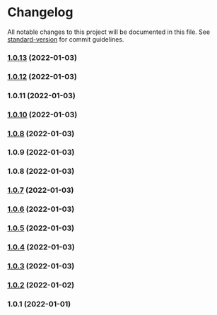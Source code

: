 # Changelog

All notable changes to this project will be documented in this file. See [standard-version](https://github.com/conventional-changelog/standard-version) for commit guidelines.

### [1.0.13](https://github.com/vincentmuriuki/mpesaPhoneValidator/compare/1.0.11...1.0.13) (2022-01-03)

### [1.0.12](https://github.com/vincentmuriuki/mpesaPhoneValidator/compare/1.0.11...1.0.12) (2022-01-03)

### 1.0.11 (2022-01-03)

### [1.0.10](https://github.com/vincentmuriuki/mpesaPhoneValidator/compare/1.0.9...1.0.10) (2022-01-03)

### [1.0.8](https://github.com/vincentmuriuki/mpesaPhoneValidator/compare/1.0.9...1.0.8) (2022-01-03)

### 1.0.9 (2022-01-03)

### 1.0.8 (2022-01-03)

### [1.0.7](https://github.com/vincentmuriuki/mpesaPhoneValidator/compare/1.0.6...1.0.7) (2022-01-03)

### [1.0.6](https://github.com/vincentmuriuki/mpesaPhoneValidator/compare/1.0.5...1.0.6) (2022-01-03)

### [1.0.5](https://github.com/vincentmuriuki/mpesaPhoneValidator/compare/1.0.4...1.0.5) (2022-01-03)

### [1.0.4](https://github.com/vincentmuriuki/mpesaPhoneValidator/compare/1.0.3...1.0.4) (2022-01-03)

### [1.0.3](https://github.com/vincentmuriuki/mpesaPhoneValidator/compare/1.0.2...1.0.3) (2022-01-03)

### [1.0.2](https://github.com/vincentmuriuki/mpesaPhoneValidator/compare/1.0.1...1.0.2) (2022-01-02)

### 1.0.1 (2022-01-01)
